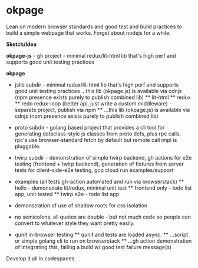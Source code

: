 # okpage
Lean on modern browser standards and good test and build practices to build a simple webpage that works. Forget about nodejs for a while.

**Sketch/Idea**

**okpage-js** - gh project - minimal redux/lit-html lib that's high perf and supports good unit testing practices

**okpage** 
* jslib subdir - minimal redux/lit-html lib that's high perf and supports good unit testing practices ...this lib (okpage.js) is available via cdnjs (npm presence exists purely to publish combined lib)
** lit-html
** redux
** redo redux-loop (better api, just write a custom middleware) - separate project, publish via npm
** ...this lib (okpage.js) is available via cdnjs (npm presence exists purely to publish combined lib)
* proto subdir - golang based project that provides a cli tool for generating dataclass-style  js classes from proto defs, plus rpc calls. rpc's use browser-standard fetch by default but remote call impl is pluggable. 
* twirp subdir - demonstration of simple twirp backend, gh actions for e2e testing (frontend + twirp backend), generation of fixtures from server tests for client-side-e2e testing, gcp cloud run examples/support
* examples (all tests gh-action automated and run via browserstack)
** hello - demonstrate lit/redux, minimal unit test
** frontend only - todo list app, unit tested
** twirp e2e - todo list app

* demonstration of use of shadow roots for css isolation
* no semicolons, all quotes are double - but not much code so people can convert to whatever style they want pretty easily.
* qunit in-browser testing
** qunit and tests are loaded async. 
** ...script or simple golang cli to run on browserstack
** ...gh action demonstration of integrating this, failing a build w/ good test failure message(s)

Develop it all in codespaces
